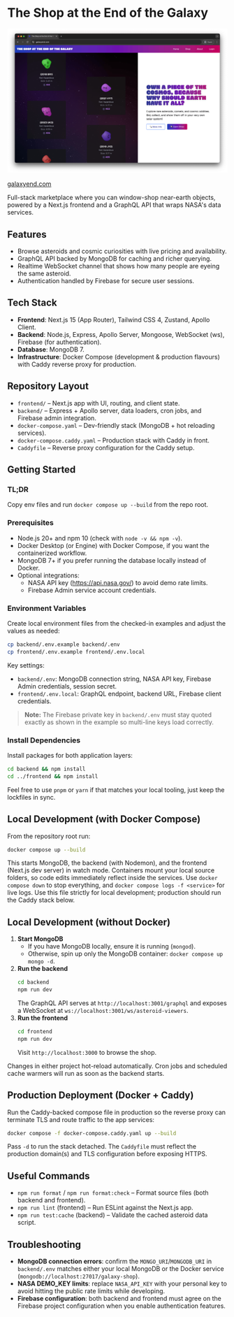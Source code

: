 # The Shop at the End of the Galaxy

![Demo](./demo.png)

[galaxyend.com](https://galaxyend.com)

Full-stack marketplace where you can window-shop near-earth objects, powered by a Next.js frontend and a GraphQL API that wraps NASA's data services.

## Features

- Browse asteroids and cosmic curiosities with live pricing and availability.
- GraphQL API backed by MongoDB for caching and richer querying.
- Realtime WebSocket channel that shows how many people are eyeing the same asteroid.
- Authentication handled by Firebase for secure user sessions.

## Tech Stack

- **Frontend**: Next.js 15 (App Router), Tailwind CSS 4, Zustand, Apollo Client.
- **Backend**: Node.js, Express, Apollo Server, Mongoose, WebSocket (ws), Firebase (for authentication).
- **Database**: MongoDB 7.
- **Infrastructure**: Docker Compose (development & production flavours) with Caddy reverse proxy for production.

## Repository Layout

- `frontend/` – Next.js app with UI, routing, and client state.
- `backend/` – Express + Apollo server, data loaders, cron jobs, and Firebase admin integration.
- `docker-compose.yaml` – Dev-friendly stack (MongoDB + hot reloading services).
- `docker-compose.caddy.yaml` – Production stack with Caddy in front.
- `Caddyfile` – Reverse proxy configuration for the Caddy setup.

## Getting Started

### TL;DR

Copy env files and run `docker compose up --build` from the repo root.

### Prerequisites

- Node.js 20+ and npm 10 (check with `node -v && npm -v`).
- Docker Desktop (or Engine) with Docker Compose, if you want the containerized workflow.
- MongoDB 7+ if you prefer running the database locally instead of Docker.
- Optional integrations:
  - NASA API key (https://api.nasa.gov/) to avoid demo rate limits.
  - Firebase Admin service account credentials.

### Environment Variables

Create local environment files from the checked-in examples and adjust the values as needed:

```bash
cp backend/.env.example backend/.env
cp frontend/.env.example frontend/.env.local
```

Key settings:

- `backend/.env`: MongoDB connection string, NASA API key, Firebase Admin credentials, session secret.
- `frontend/.env.local`: GraphQL endpoint, backend URL, Firebase client credentials.

> **Note:** The Firebase private key in `backend/.env` must stay quoted exactly as shown in the example so multi-line keys load correctly.

### Install Dependencies

Install packages for both application layers:

```bash
cd backend && npm install
cd ../frontend && npm install
```

Feel free to use `pnpm` or `yarn` if that matches your local tooling, just keep the lockfiles in sync.

## Local Development (with Docker Compose)

From the repository root run:

```bash
docker compose up --build
```

This starts MongoDB, the backend (with Nodemon), and the frontend (Next.js dev server) in watch mode. Containers mount your local source folders, so code edits immediately reflect inside the services. Use `docker compose down` to stop everything, and `docker compose logs -f <service>` for live logs. Use this file strictly for local development; production should run the Caddy stack below.

## Local Development (without Docker)

1. **Start MongoDB**
   - If you have MongoDB locally, ensure it is running (`mongod`).
   - Otherwise, spin up only the MongoDB container: `docker compose up mongo -d`.
2. **Run the backend**
   ```bash
   cd backend
   npm run dev
   ```
   The GraphQL API serves at `http://localhost:3001/graphql` and exposes a WebSocket at `ws://localhost:3001/ws/asteroid-viewers`.
3. **Run the frontend**
   ```bash
   cd frontend
   npm run dev
   ```
   Visit `http://localhost:3000` to browse the shop.

Changes in either project hot-reload automatically. Cron jobs and scheduled cache warmers will run as soon as the backend starts.

## Production Deployment (Docker + Caddy)

Run the Caddy-backed compose file in production so the reverse proxy can terminate TLS and route traffic to the app services:

```bash
docker compose -f docker-compose.caddy.yaml up --build
```

Pass `-d` to run the stack detached. The `Caddyfile` must reflect the production domain(s) and TLS configuration before exposing HTTPS.

## Useful Commands

- `npm run format` / `npm run format:check` – Format source files (both backend and frontend).
- `npm run lint` (frontend) – Run ESLint against the Next.js app.
- `npm run test:cache` (backend) – Validate the cached asteroid data script.

## Troubleshooting

- **MongoDB connection errors**: confirm the `MONGO_URI`/`MONGODB_URI` in `backend/.env` matches either your local MongoDB or the Docker service (`mongodb://localhost:27017/galaxy-shop`).
- **NASA DEMO_KEY limits**: replace `NASA_API_KEY` with your personal key to avoid hitting the public rate limits while developing.
- **Firebase configuration**: both backend and frontend must agree on the Firebase project configuration when you enable authentication features.

